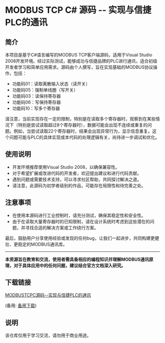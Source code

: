 # MODBUS TCP C# 源码 -- 实现与信捷PLC的通讯

## 简介

本项目是基于C#语言编写的MODBUS TCP客户端源码，适用于Visual Studio 2008开发环境。经过实际测试，能够成功与信捷品牌的PLC进行通讯，适合初级开发者学习和简单应用需求。源码由个人撰写，旨在实现基础的MODBUS协议操作，包括：

- 功能码01：读取离散输入状态（读开关）
- 功能码05：强制单线圈（写开关）
- 功能码03：读保持寄存器
- 功能码06：写保持寄存器
- 功能码10：写多个寄存器

请注意，当前实现存在一定的限制，特别是在读取多个寄存器时，观察到在某些情况下（特别是尝试读取超过8个寄存器时），数据可能会出现不连续或重复的问题。例如，当尝试读取22个寄存器时，结果会出现异常行为，显示信息重复。这个问题可能与PLC的具体实现或本代码的处理逻辑有关，尚待进一步调试和优化。

## 使用说明

- 开发环境推荐使用Visual Studio 2008，以确保兼容性。
- 对于希望扩展或改进代码的开发者，欢迎提出建议和进行代码贡献。
- 遇到问题或需要技术支持，可以寻求社区帮助，共同探讨解决之道。
- 请注意，此源码为初学者级别的作品，可能存在局限性和待完善之处。

## 注意事项

- 在使用本源码进行工业控制时，请充分测试，确保其稳定性和安全性。
- 由于在读取大量寄存器时的已知限制，请在设计系统时考虑到这些潜在的问题，并寻找合适的解决方案或工作绕行方案。

最后，鼓励用户分享使用经验或发现的任何bug，让我们一起进步，共同构建更健壮、更稳定的MODBUS通讯库。

---

**本资源旨在教育和交流，使用者需具备相应的编程知识并理解MODBUS通讯原理，对于具体应用中的任何问题，建议结合官方文档深入研究。**

## 下载链接
[MODBUSTCPC源码--实现与信捷PLC的通讯](https://pan.quark.cn/s/eaa357e5acf2) 

(备用: [备用下载](https://pan.baidu.com/s/1RxdYu74Rkj026PaNtxM-ag?pwd=1234))

## 说明

该仓库仅用于学习交流，请勿用于商业用途。
